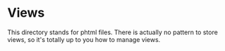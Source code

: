 # Views
This directory stands for phtml files. There is actually no pattern to store views, so it's totally up to you how to manage views.